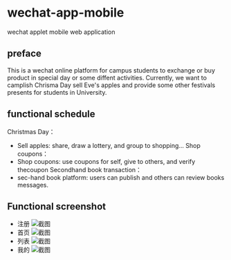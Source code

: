 # wechat-app-mobile
wechat applet mobile web application

## preface 
This is a wechat online platform for campus students to exchange or buy product in special day or some diffent activities. Currently, we want to camplish Chrisma Day sell Eve's apples and provide some other festivals presents for students in University.

## functional schedule
Christmas Day：
 - Sell apples: share, draw a lottery, and group to shopping...
Shop coupons：
 - Shop coupons: use coupons for self, give to others, and verify thecoupon
Secondhand book transaction：
 - sec-hand book platform: users can publish and others can review books messages.

 ## Functional screenshot
 - 注册
 ![截图](./Layout/register.jpg)
 - 首页
 ![截图](./Layout/hot_page.jpg)
 - 列表
 ![截图](./Layout/product_center.jpg)
 - 我的
 ![截图](./Layout/mine_settings.jpg)